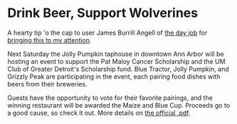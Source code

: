 Drink Beer, Support Wolverines
==============================

A hearty tip 'o the cap to user James Burrill Angell of [the day job](http://mgoblog.com) for [bringing this to my attention](http://mgoblog.com/mgoboard/drink-beer-michigan-seriously#comment-511931).

Next Saturday the Jolly Pumpkin taphouse in downtown Ann Arbor will be hosting an event to support the Pat Maloy Cancer Scholarship and the UM Club of Greater Detroit's Scholarship fund. Blue Tractor, Jolly Pumpkin, and Grizzly Peak are participating in the event, each pairing food dishes with beers from their breweries.

Guests have the opportunity to vote for their favorite pairings, and the winning restaurant will be awarded the Maize and Blue Cup. Proceeds go to a good cause, so check it out. More details on [the official .pdf](http://www.kines.umich.edu/alumni/beer_tasting.pdf).